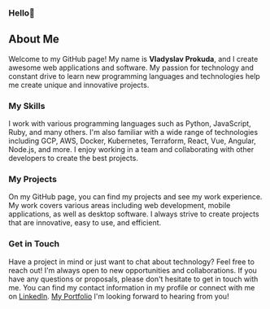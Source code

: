 ### Hello👋

## About Me

Welcome to my GitHub page! My name is **Vladyslav Prokuda**, and I create awesome web applications and software. My passion for technology and constant drive to learn new programming languages and technologies help me create unique and innovative projects.

### My Skills

I work with various programming languages such as Python, JavaScript, Ruby, and many others. I'm also familiar with a wide range of technologies including GCP, AWS, Docker, Kubernetes, Terraform, React, Vue, Angular, Node.js, and more. I enjoy working in a team and collaborating with other developers to create the best projects.

### My Projects

On my GitHub page, you can find my projects and see my work experience. My work covers various areas including web development, mobile applications, as well as desktop software. I always strive to create projects that are innovative, easy to use, and efficient.

### Get in Touch

Have a project in mind or just want to chat about technology? Feel free to reach out! I'm always open to new opportunities and collaborations. If you have any questions or proposals, please don't hesitate to get in touch with me. You can find my contact information in my profile or connect with me on [LinkedIn](https://www.linkedin.com/in/vladyslav-prokuda-9774a0160). [My Portfolio](https://prokudavlad.github.io/My-Portfolio/) I'm looking forward to hearing from you!
